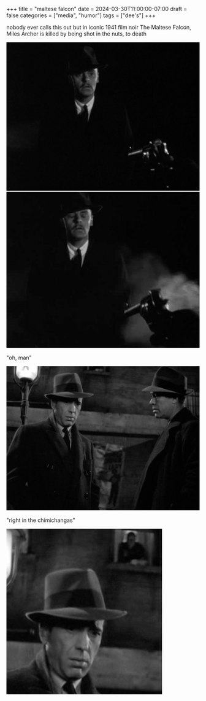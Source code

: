 +++
title = "maltese falcon"
date = 2024-03-30T11:00:00-07:00
draft = false
categories = ["media", "humor"]
tags = ["dee's"]
+++

nobody ever calls this out but in iconic 1941 film noir The Maltese Falcon, Miles Archer is killed by being shot in the nuts, to death

![](./m1.png)
![](./m2.png)


"oh, man"

![](./horrible.png)

"right in the chimichangas"

![](./horrible-2.png)
